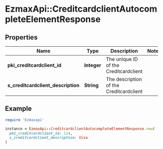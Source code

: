 # EzmaxApi::CreditcardclientAutocompleteElementResponse

## Properties

| Name | Type | Description | Notes |
| ---- | ---- | ----------- | ----- |
| **pki_creditcardclient_id** | **Integer** | The unique ID of the Creditcardclient |  |
| **s_creditcardclient_description** | **String** | The description of the Creditcardclient |  |

## Example

```ruby
require 'Ezmaxapi'

instance = EzmaxApi::CreditcardclientAutocompleteElementResponse.new(
  pki_creditcardclient_id: 114,
  s_creditcardclient_description: Visa
)
```

